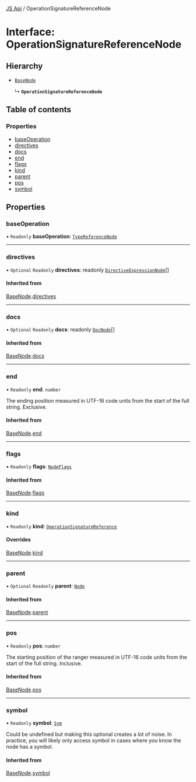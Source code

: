 [JS Api](../index.md) / OperationSignatureReferenceNode

# Interface: OperationSignatureReferenceNode

## Hierarchy

- [`BaseNode`](BaseNode.md)

  ↳ **`OperationSignatureReferenceNode`**

## Table of contents

### Properties

- [baseOperation](OperationSignatureReferenceNode.md#baseoperation)
- [directives](OperationSignatureReferenceNode.md#directives)
- [docs](OperationSignatureReferenceNode.md#docs)
- [end](OperationSignatureReferenceNode.md#end)
- [flags](OperationSignatureReferenceNode.md#flags)
- [kind](OperationSignatureReferenceNode.md#kind)
- [parent](OperationSignatureReferenceNode.md#parent)
- [pos](OperationSignatureReferenceNode.md#pos)
- [symbol](OperationSignatureReferenceNode.md#symbol)

## Properties

### baseOperation

• `Readonly` **baseOperation**: [`TypeReferenceNode`](TypeReferenceNode.md)

___

### directives

• `Optional` `Readonly` **directives**: readonly [`DirectiveExpressionNode`](DirectiveExpressionNode.md)[]

#### Inherited from

[BaseNode](BaseNode.md).[directives](BaseNode.md#directives)

___

### docs

• `Optional` `Readonly` **docs**: readonly [`DocNode`](DocNode.md)[]

#### Inherited from

[BaseNode](BaseNode.md).[docs](BaseNode.md#docs)

___

### end

• `Readonly` **end**: `number`

The ending position measured in UTF-16 code units from the start of the
full string. Exclusive.

#### Inherited from

[BaseNode](BaseNode.md).[end](BaseNode.md#end)

___

### flags

• `Readonly` **flags**: [`NodeFlags`](../enums/NodeFlags.md)

#### Inherited from

[BaseNode](BaseNode.md).[flags](BaseNode.md#flags)

___

### kind

• `Readonly` **kind**: [`OperationSignatureReference`](../enums/SyntaxKind.md#operationsignaturereference)

#### Overrides

[BaseNode](BaseNode.md).[kind](BaseNode.md#kind)

___

### parent

• `Optional` `Readonly` **parent**: [`Node`](../index.md#node)

#### Inherited from

[BaseNode](BaseNode.md).[parent](BaseNode.md#parent)

___

### pos

• `Readonly` **pos**: `number`

The starting position of the ranger measured in UTF-16 code units from the
start of the full string. Inclusive.

#### Inherited from

[BaseNode](BaseNode.md).[pos](BaseNode.md#pos)

___

### symbol

• `Readonly` **symbol**: [`Sym`](Sym.md)

Could be undefined but making this optional creates a lot of noise. In practice,
you will likely only access symbol in cases where you know the node has a symbol.

#### Inherited from

[BaseNode](BaseNode.md).[symbol](BaseNode.md#symbol)
